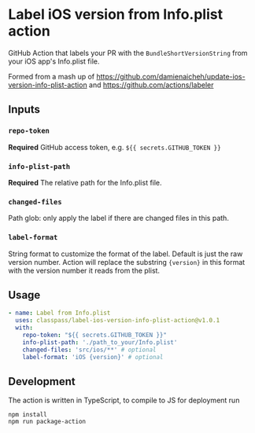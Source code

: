 # Label iOS version from Info.plist action

GitHub Action that labels your PR with the `BundleShortVersionString` from your iOS app's Info.plist file.

Formed from a mash up of https://github.com/damienaicheh/update-ios-version-info-plist-action and https://github.com/actions/labeler

## Inputs

### `repo-token`

**Required** GitHub access token, e.g. `${{ secrets.GITHUB_TOKEN }}`


### `info-plist-path`

**Required** The relative path for the Info.plist file.

###  `changed-files`

Path glob: only apply the label if there are changed files in this path.

###  `label-format`

String format to customize the format of the label. Default is just the raw version number. Action will replace the substring `{version}` in this format with the version number it reads from the plist.

## Usage

```yaml
- name: Label from Info.plist
  uses: classpass/label-ios-version-info-plist-action@v1.0.1
  with:
    repo-token: "${{ secrets.GITHUB_TOKEN }}"
    info-plist-path: './path_to_your/Info.plist'
    changed-files: 'src/ios/**' # optional
    label-format: 'iOS {version}' # optional
```

## Development

The action is written in TypeScript, to compile to JS for deployment run
```
npm install
npm run package-action
```